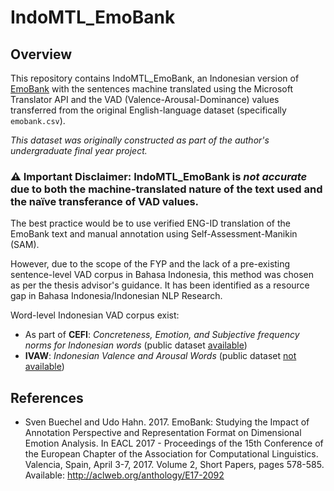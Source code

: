 # IndoMTL_EmoBank

## Overview
This repository contains IndoMTL_EmoBank, an Indonesian version of [EmoBank](https://github.com/JULIELab/EmoBank/) with the sentences machine translated using the Microsoft Translator API and the VAD (Valence-Arousal-Dominance) values transferred from the original English-language dataset (specifically `emobank.csv`).

*This dataset was originally constructed as part of the author's undergraduate final year project.*

### ⚠️ Important Disclaimer: IndoMTL_EmoBank is *not accurate* due to both the machine-translated nature of the text used and the naïve transferance of VAD values.

The best practice would be to use verified ENG-ID translation of the EmoBank text and manual annotation using Self-Assessment-Manikin (SAM).

However, due to the scope of the FYP and the lack of a pre-existing sentence-level VAD corpus in Bahasa Indonesia, this method was chosen as per the thesis advisor's guidance. It has been identified as a resource gap in Bahasa Indonesia/Indonesian NLP Research.

Word-level Indonesian VAD corpus exist:
* As part of **CEFI**: *Concreteness, Emotion, and Subjective frequency norms for Indonesian words* (public dataset [available](https://www.ncbi.nlm.nih.gov/pmc/articles/PMC5138238/))
* **IVAW**: *Indonesian Valence and Arousal Words* (public dataset [not available](https://ieeexplore.ieee.org/document/8674370/))

## References
* Sven Buechel and Udo Hahn. 2017. EmoBank: Studying the Impact of Annotation Perspective and Representation Format on Dimensional Emotion Analysis. In EACL 2017 - Proceedings of the 15th Conference of the European Chapter of the Association for Computational Linguistics. Valencia, Spain, April 3-7, 2017. Volume 2, Short Papers, pages 578-585. Available: http://aclweb.org/anthology/E17-2092
